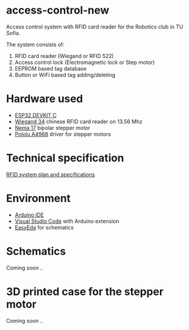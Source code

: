 # access-control-new
Access control system with RFID card reader for the Robotics club in TU Sofia.

The system consists of:
1. RFID card reader (Wiegand or RFID 522)
2. Access control lock (Electromagnetic lock or Step motor)
3. EEPROM based tag database
4. Button or WiFi based tag adding/deleting

# Hardware used

- [ESP32 DEVKIT C](https://www.espressif.com/en/products/devkits/esp32-devkitc/overview)
- [Wiegand 34](https://www.banggood.com/Long-Range-RFID-Card-Reader-13_56MHZ125KHZ-Proximity-Card-Access-Control-Reader-Wiegand34-IP65-Waterproof-NFC-Reader-p-1534554.html) chinese RFID card reader on 13.56 Mhz
- [Nema 17](https://erelement.com/motori-reduktori/stepper-motor-12) bipolar stepper motor
- [Pololu A4988](https://erelement.com/motor-control/motor-driver-a4988) driver for stepper motors

# Technical specification 
[RFID system plan and specifications](https://docs.google.com/document/d/1yX86LziYzrwqBx-fCvdq2RcesHaJ3FzYKwYy3UPbjlI)

# Environment

- [Arduino IDE](https://www.arduino.cc/en/Main/Software)
- [Visual Studio Code](https://code.visualstudio.com/download) with Arduino extension
- [EasyEda](https://easyeda.com/page/download) for schematics

# Schematics

Coming soon ..

# 3D printed case for the stepper motor

Coming soon ..
